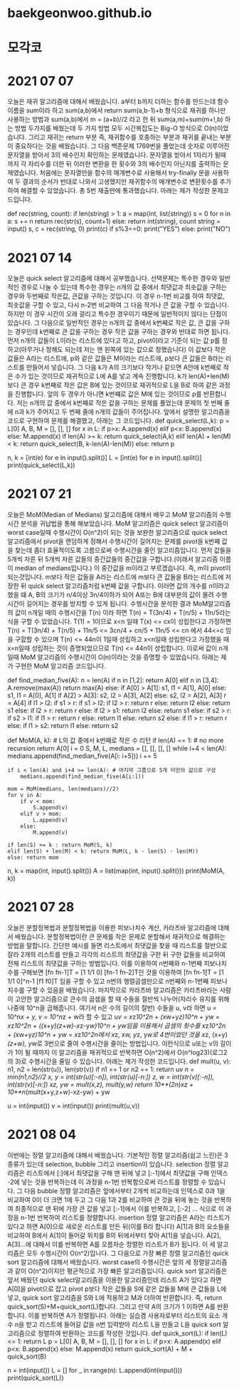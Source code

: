 # baekgeonwoo.github.io
# 모각코
# 2021 07 07

오늘은 재귀 알고리즘에 대해서 배웠습니다. a부터 b까지 더하는 함수를 만드는데 함수 이름을 sum이라 하고 sum(a,b)에서 return sum(a,b-1)+b 형식으로 재귀를 하나만 사용하는 방법과
sum(a,b)에서 m = (a+b)//2 라고 한 뒤 sum(a,m)+sum(m+!,b) 하는 방법 두가지를 배웠는데 두 가지 방법 모두 시간복잡도는 Big-O 방식으로 O(n)이었습니다.
그리고 재귀는 return 부분 즉, 재귀함수를 호충하는 부분과 재귀를 끝내는 부분이 중요하다는 것을 배웠습니다.
그 다음 백준문제 1769번을 풀었는데 숫자로 이루어진 문자열을 받아서 3의 배수인지 확인하는 문제였습니다. 문자열을 받아서 1자리가 될때까지 각 자리수를 더한 뒤
이러한 변환을 한 횟수와 3의 배수인지 아닌지를 출력하는 문제였습니다. 처음에는 문자열만을 함수의 매개변수로 사용해서 try-finally 문을 사용하여 두 결과의 순서가 반대로 나와서 고생했지만
재귀함수의 매개변수로 변환횟수를 추가하여 해결할 수 있었습니다. 총 5번 재출만에 통과했습니다. 아래는 제가 작성한 문제코드입니다.

def rec(string, count):
    if len(string) > 1:
        a = map(int, list(string))
        s = 0
        for n in a:
            s += n
        return rec(str(s), count+1)
    else:
        return int(string), count
string = input()
s, c = rec(string, 0)
print(c)
if s%3==0:
    print("YES")
else:
    print("NO")

# 2021 07 14

오늘은 quick select 알고리즘에 대해서 공부했습니다. 선택문제는 특수한 경우와 일반적인 경우로 나눌 수 있는데 특수한 경우는 n개의 값 중에서 최댓값과 최솟값을 구하는 경우와 두번째로 작은값, 큰값을 구하는 것입니다. 이 경우 n-1번 비교를 하여 최댓값, 최솟값을 구할 수 있고, 다시 n-2번 비교하여 그 다음 작거나 큰 값을 구할 수 있습니다. 하지만 이 경우 시간이 오래 걸리고 특수한 경우이기 때문에 일반적이지 않다는 단점이 있습니다. 그 다음으로 일반적인 경우는 n개의 값 중에서 k번째로 작은 값, 큰 값을 구하는 경우인데 k번째로 큰 값을 구하는 경우 작은 값을 구하는 경우와 반대로 하면 됩니다. 먼저 n개의 값들이 L이라는 리스트에 있다고 하고, pivot이라고 기준이 되는 값 p를 정하고(아무거나 정해도 되는데 저는 맨 왼쪽에 있는 값으로 정했습니다) 이 값보다 작은 값들은 A라는 리스트에, p와 같은 값들은 M이라는 리스트에, p보다 큰 값들은 B라는 리스트를 만들어서 넣습니다. 그 다음 k가 A의 크기보다 작거나 같으면 A안에 k번째로 작은 수가 있는 것이므로 재귀적으로 L에 A를 넣고 계속 진행합니다. k가 len(A)+len(M)보다 큰 경우 k번째로 작은 값은 B에 있는 것이므로 재귀적으로 L을 B로 하여 같은 과정을 진행합니다. 앞의 두 경우가 아니면 k번쨰로 값은 M에 있는 것이므로 p를 반환합니다.
저는 n개의 값 중에서 k번쨰로 작은 값을 구하는 문제를 풀었는데 문제의 첫 번째 줄에 n과 k가 주어지고 두 번째 줄에 n개의 값들이 주어집니다. 앞에서 설명한 알고리즘을 코드로 구현하여 문제를 해결했고, 아래는 그 코드입니다.
def quick_select(L,k):
	p = L[0]
	A, B, M = [], [], []
	for x in L:
		if p>x: A.append(x)
		elif p<x: B.append(x)
		else: M.append(x)
	if len(A) >= k: return quick_select(A,k)
	elif len(A) + len(M) < k: return quick_select(B, k-len(A)-len(M))
	else: return p

n, k = [int(e) for e in input().split()]
L = [int(e) for e in input().split()]
print(quick_select(L,k))

# 2021 07 21

오늘은 MoM(Median of Medians) 알고리즘에 대해서 배우고 MoM 알고리즘의 수행시간 분석을 귀납법을 통해 해보았습니다. MoM 알고리즘은 quick select 알고리즘이 worst case일때 수행시간이 O(n^2)이 되는 것을 보완한 알고리즘으로 quick select 알고리즘에서 pivot을 랜덤하게 정해서 수행시간이 길어지는 문제를 pivot을 k번째 값을 찾는데 좀더 효율적이도록 고름으로써 수행시간을 줄인 알고리즘입니다. 먼저 값들을 5개씩 자른 뒤 5개씩 자른 값들의 중간값들의 중간값을 구합니다.(이래서 알고리즘 이름이 median of medians입니다.) 이 중간값을 m이라고 부르겠습니다. 즉, m이 pivot이 되는것입니다. m보다 작은 값들을 A라는 리스트에 m보다 큰 값들을 B라는 리스트에 저장한 뒤 quick select 알고리즘처럼 k번째 값을 구합니다. 이러면 값의 개수를 n이라고 했을 떄 A, B의 크기가 n/4이상 3n/4이하가 되어 A또는 B에 대부분의 값이 몰려 수행시간이 길어지는 경우를 방지할 수 있게 됩니다. 수행시간을 분석한 결과 MoM알고리즘의 값이 n개일 때의 수행시간을 T(n) 이라 하면 T(n) = T(3n/4) + T(n/5) + 11n/5라는 식을 구할 수 있었습니다. T(1) = 1이므로 x<n 일때 T(x) <= cx이 성립한다고 가정하면 T(n) = T(3n/4) + T(n/5) + 11n/5 <= 3cn/4 + cn/5 + 11n/5 <= cn 에서 44<=c 임을 구핤할 수 있으며 T(n) <= 44n이 1일때 성립하고 x<n일때 성립한다고 가정했을 때 x=n일때 성립하는 것이 증명되었으므로 T(n) <= 44n이 성립합니다. 이로써 값이 n개일때 MoM 알고리즘의 수행시간이 O(n)이라는 것을 증명할 수 있었습니다. 아래는 제가 구현한 MoM 알고리즘 코드입니다.

def find_median_five(A):
	n = len(A)
	if n in [1,2]:
		return A[0]
	elif n in [3,4]:
		A.remove(max(A))
		return max(A)
	else:
		if A[0] > A[1]:
			s1, l1 = A[1], A[0]
		else:
			s1, l1 = A[0], A[1]
		if A[2] > A[3]:
			s2, l2 = A[3], A[2]
		else:
			s2, l2 = A[2], A[3]
		r = A[4]
		if l1 > l2:
			if s1 > r:
				if s1 > l2:
					if l2 > r:
						return r
					else:
						return l2
				else:
					return s1
			else:
				if l2 > r:
					return r
				else:
					if l2 > s1:
						return l2
					else:
						return s1
		else:
			if s2 > r:
				if s2 > l1:
					if l1 > r:
						return r
					else:
						return l1
				else:
					return s2
			else:
				if l1 > r:
					return r
				else:
					if l1 > s2:
						return l1
					else:
						return s2
	
def MoM(A, k): # L의 값 중에서 k번째로 작은 수 리턴
	if len(A) == 1: # no more recursion
		return A[0]
	i = 0
	S, M, L, medians = [], [], [], []
	while i+4 < len(A):
		medians.append(find_median_five(A[i: i+5]))
		i += 5
		
	if i < len(A) and i+4 >= len(A): # 마지막 그룹으로 5개 미만의 값으로 구성
		medians.append(find_median_five(A[i:]))
	
	mom = MoM(medians, len(medians)//2)
	for v in A:
		if v < mom:
			S.append(v)
		elif v > mom:
			L.append(v)
		else:
			M.append(v)

	if len(S) >= k : return MoM(S, k)
	elif len(S) + len(M) < k: return MoM(L, k - len(S) - len(M))
	else: return mom

n, k = map(int, input().split())
A = list(map(int, input().split()))
print(MoM(A, k))

# 2021 07 28

오늘은 분할정복법과 분할정복법을 이용한 피보나치수 계산, 카라츠바 알고리즘에 대해서 배웠습니다. 분할정복법이란 큰 문제를 작은 문제로 분할해서 재귀적으로 해결하는 방법을 말합니다. 간단한 예시를 들면 리스트에서 최댓값을 찾을 때 리스트를 절반으로 잘라 2개의 리스트를 만들고 각각의 리스트의 최댓값을 구한 뒤 구한 값들을 비교하여 전체 리스트의 최댓값을 구하는 방법입니다. 이를 이용하여 n번째와 n-1번째 피보나치수를 구해보면 [fn fn-1]T = [1 1/1 0] [fn-1 fn-2]T인 것을 이용하여 [fn fn-1]T = [1 1/1 0]^n-1 [f1 f0]T 임을 구할 수 있고 n번의 행렬곱셈만으로 n번째와 n-1번째 피보나치수를 구할 수 있음을 배웠습니다. 마지막으로 카라츠바 알고리즘은 카라츠바라는 사람이 고안한 알고리즘으로 큰수의 곱셈을 할 때 수들을 절반씩 나누어(자리수 유지를 위해 나중에 10^n을 곱해줍니다. 여기서 n은 수의 길이의 절반) 수들을 u, v라 하면 u = 10^n*x + y, v = 10^n*z + w라 할 수 있고 u*v = x*z*10^2n + (x*w+y*z)*10^n + y*w = x*z*10^2n + ((x+y)(z+w)-x*z-y*w)*10^n + y*w임을 이용해서 곱셈의 쵯수를 x*z*10^2n + (x*w+y*z)*10^n + y*w = x*z*10^2n에서 x*z, x*w, y*z, y*w로 4번이었던 것을 x*z, (x+y)*(z+w), y*w로 3번으로 줄여 수행시간을 줄이는 방법입니다. 이런식으로 u또는 v의 길이가 1이 될 때까지 이 알고리즘을 재귀적으로 반복하면 O(n^2)에서 O(n^log23)(로그2의 3)로 수행시간을 줄일 수 있습니다.
아래는 제가 작성한 코드입니다.
def mult(u, v):
	n1, n2 = len(str(u)), len(str(v))
	if n1 == 1 or n2 == 1:
		return u*v
	n = min(n1,n2)//2
	x, y = int(str(u)[:-n]), int(str(u)[-n:])
	z, w = int(str(v)[:-n]), int(str(v)[-n:])
	xz, yw = mult(x,z), mult(y,w)
	return 10**(2*n)*xz + 10**n*(mult(x+y,z+w)-xz-yw) + yw
	
u = int(input())
v = int(input())
print(mult(u,v))

# 2021 08 04
이번에는 정렬 알고리즘에 대해서 배웠습니다. 기본적인 정렬 알고리즘(쉽고 느린)은 3종류가 있는데 selection, bubble 그리고 insertion이 있습니다. selection 정렬 알고리즘은 리스트에서 [:]에서 최댓값을 구해 맨 뒤에 넣고 [:-1]에서 최댓값을 구해 인덱스 -2에 넣는 것을 반복하는데 이 과정을 n-1번 반복함으로써 리스트를 정렬할 수 있습니다. 그 다음 bubble 정렬 알고리즘은 앞에서부터 2개씩 비교하는데 인덱스로 0과 1을 비교하여 0이 더 크면 1에 두고 그 다음 1과 2를 비교하여 큰 것을 뒤에 놓는 것을 반복하여 최종적으로 맨 뒤에 가장 큰 값을 넣고 [:-1]에서 이를 반복하고, [:-2] ... 식으로 이 과정을 n-1번 반복하여 리스트를 정렬합니다. insertion 정렬 알고리즘은 A라는 리스트가 있다고 하면 A[0]으로 새로운 리스트를 만든 뒤(이를 B라 합니다) A[1]과 B의 요소들을 비교하여 B에서 A[1]이 들어갈 위치를 B의 뒤에서부터 찾아 A[1]을 넣습니다. A[2], A[3]...에 대해서 이를 반복하면 A를 오름차순 정렬한 리스트가 B가 됩니다. 이 세 알고리즘은 모두 수행시간이 O(n^2)입니다.
그 다음으로 가장 빠른 정렬 알고리즘인 quick sort 알고리즘에 대해서 배웠습니다. worst case의 수행시간은 앞의 세 정렬알고리즘과 같이 O(n^2)이지만 평균적으로 가장 빠른 알고리즘입니다. quick sort 알고리즘은 앞서 배웠던 quick select알고리즘을 이용한 알고리즘인데 리스트 A가 있다고 하면 A[0]을 pivot으로 잡고 pivot p보다 작은 값들을 S에 같은 값들을 M에 큰 값들을 L에 넣고,  quick sort 알고리즘을 S와 L에 적용하고 M과 더하여 반환합니다. 즉, return quick_sort(S)+M+quick_sort(L)합니다. 그리고 만약 A의 크기가 1 이하면 A를 반환합니다. 이를 반복하면 A가 정렬됩니다.
아래는 실습겸 사용자로부터 리스트의 요소 개수 n을 받고 리스트에 들어갈 값을 n번 입력받아 리스트 L을 만들고 L을 quick sort 알고리즘으로 정렬하여 반환하는 코드를 작성한 것입니다.
def quick_sort(L):
	if len(L) <= 1:
		return L
	p = L[0]
	A, B, M = [], [], []
	for x in L:
		if p>x: A.append(x)
		elif p<x: B.append(x)
		else: M.append(x)
	return quick_sort(A) + M + quick_sort(B)

n = int(input())
L = []
for _ in range(n):
	L.append(int(input()))
print(quick_sort(L))

